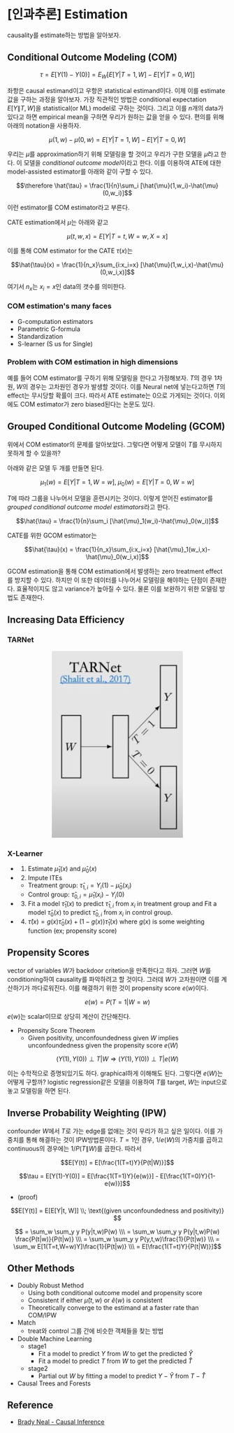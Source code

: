 # [인과추론] Estimation


causality를 estimate하는 방법을 알아보자.

<!--more-->

## Conditional Outcome Modeling (COM)

$$\tau = E[Y(1) - Y(0)]=E_W [E[Y|T=1,W]-E[Y|T=0,W]]$$

좌항은 causal estimand이고 우항은 statistical estimand이다. 이제 이를 estimate값을 구하는 과정을 알아보자. 가장 직관적인 방법은 conditional expectation $E[Y\|T,W]$을 statistical(or ML) model로 구하는 것이다. 그리고 이를 $n$개의 data가 있다고 하면 empirical mean을 구하면 우리가 원하는 값을 얻을 수 있다. 편의를 위해 아래의 notation을 사용하자.

$$\mu(1,w) - \mu(0,w) = E[Y|T=1,W]-E[Y|T=0,W]$$

우리는 $\mu$를 approximation하기 위해 모델링을 할 것이고 우리가 구한 모델을 $\hat{\mu}$라고 한다. 이 모델을 *conditional outcome model*이라고 한다. 이를 이용하여 ATE에 대한 model-assisted estimator를 아래와 같이 구할 수 있다.

$$\therefore \hat{\tau} = \frac{1}{n}\sum_i [\hat{\mu}(1,w_i)-\hat{\mu}(0,w_i)]$$

이런 estimator를 COM estimator라고 부른다.

CATE estimation에서 $\mu$는 아래와 같고

$$\mu(t,w,x) = E[Y|T=t, W=w, X=x]$$

이를 통해 COM estimator for the CATE $\tau(x)$는

$$\hat{\tau}(x) = \frac{1}{n_x}\sum_{i:x_i=x} [\hat{\mu}(1,w_i,x)-\hat{\mu}(0,w_i,x)]$$

여기서 $n_x$는 $x_i = x$인 data의 갯수를 의미한다.

### COM estimation's many faces
- G-computation estimators
- Parametric G-formula
- Standardization
- S-learner (S us for Single)

### Problem with COM estimation in high dimensions
예를 들어 COM estimator를 구하기 위해 모델링을 한다고 가정해보자. $T$의 경우 1차원, $W$의 경우는 고차원인 경우가 발생할 것이다. 이를 Neural net에 넣는다고하면 $T$의 effect는 무시당할 확률이 크다. 따라서 ATE estimate는 0으로 가게되는 것이다. 이외에도 COM estimator가 zero biased된다는 논문도 있다. 

## Grouped Conditional Outcome Modeling (GCOM)
위에서 COM estimator의 문제를 알아보았다. 그렇다면 어떻게 모델이 $T$를 무시하지 못하게 할 수 있을까?

아래와 같은 모델 두 개를 만들면 된다.

$$\mu_1 (w) = E[Y|T=1,W=w],\;\mu_0 (w) = E[Y|T=0,W=w]$$

$T$에 따라 그룹을 나누어서 모델을 훈련시키는 것이다. 이렇게 얻어진 estimator를 *grouped conditional outcome model estimators*라고 한다.

$$\hat{\tau} = \frac{1}{n}\sum_i [\hat{\mu}_1(w_i)-\hat{\mu}_0(w_i)]$$

CATE를 위한 GCOM estimator는

$$\hat{\tau}(x) = \frac{1}{n_x}\sum_{i:x_i=x} [\hat{\mu}_1(w_i,x)-\hat{\mu}_0(w_i,x)]$$

GCOM estimation을 통해 COM estimation에서 발생하는 zero treatment effect를 방지할 수 있다. 하지만 이 또한 데이터를 나누어서 모델링을 해야하는 단점이 존재한다. 효율적이지도 않고 variance가 높아질 수 있다. 물론 이를 보완하기 위한 모델링 방법도 존재한다.

## Increasing Data Efficiency
### TARNet
<center>
    <img src="https://github.com/minsoo9506/blog/blob/master/static/blog-imgs/Lec_06_01.png?raw=true"  width="300">
</center>

### X-Learner

- 1. Estimate $\hat{\mu}_1(x)$ and $\hat{\mu}_0(x)$
- 2. Impute ITEs
  - Treatment group: $\hat{\tau}_{1,i}=Y_i(1) - \hat{\mu}_0 (x_i)$
  - Control group: $\hat{\tau}_{0,i}=\hat{\mu}_1 (x_i) - Y_i(0)$ 
- 3. Fit a model $\hat{\tau}_1 (x)$ to predict $\hat{\tau} _ {1,i}$ from $x_i$ in treatment group and Fit a model $\hat{\tau}_0(x)$ to predict $\hat{\tau} _ {0,i}$ from $x_i$ in control group.
- 4. $\hat{\tau}(x) = g(x)\hat{\tau}_0(x) + (1-g(x))\hat{\tau}_1(x)$ where $g(x)$ is some weighting function (ex; propensity score)

## Propensity Scores
vector of variables $W$가 backdoor critetion을 만족한다고 하자. 그러면 $W$를 conditioning하여 causality를 파악하려고 할 것이다. 그러데 $W$가 고차원이면 이를 계산하기가 까다로워진다. 이를 해결하기 위한 것이 propensity score $e(w)$이다.

$$e(w) = P(T=1|W=w)$$

$e(w)$는 scalar이므로 상당히 계산이 간단해진다.

- Propensity Score Theorem
  - Given positivity, unconfoundedness given $W$ implies unconfoundedness given the propensity score $e(W)$

$$(Y(1),Y(0))\perp T | W \Rightarrow (Y(1),Y(0))\perp T | e(W)$$

이는 수학적으로 증명되있기도 하다. graphical하게 이해해도 된다. 그렇다면 $e(W)$는 어떻게 구할까? logistic regression같은 모델을 이용하여 $T$를 target, $W$는 input으로 놓고 모델링을 하면 된다.

## Inverse Probability Weighting (IPW)
confounder $W$에서 $T$로 가는 edge를 없애는 것이 우리가 하고 싶은 일이다. 이를 가중치를 통해 해결하는 것이 IPW방법론이다. $T=1$인 경우, $1/e(W)$의 가중치를 곱하고 continuous의 경우에는 $1/P(T\|W)$를 곱한다. 따라서

$$E[Y(t)] = E[\frac{1(T=t)Y}{P(t|W)}]$$

$$\tau = E[Y(1)-Y(0)] = E[\frac{1(T=1)Y}{e(w)}] - E[\frac{1(T=0)Y}{1-e(w)}]$$

- (proof)

$$E[Y(t)] = E[E[Y|t, W]] \\; \text{(given unconfoundedness and positivity)} $$

$$ = \sum_w \sum_y y P(y|t,w)P(w) \\\ = \sum_w \sum_y y P(y|t,w)P(w) \frac{P(t|w)}{P(t|w)} \\\ = \sum_w \sum_y y P(y,t,w)\frac{1}{P(t|w)} \\\ = \sum_w E[1(T=t,W=w)Y]\frac{1}{P(t|w)} \\\ = E[\frac{1(T=t)Y}{P(t|W)}]$$

## Other Methods
- Doubly Robust Method
  - Using both conditional outcome model and propensity score
  - Consistent if either $\hat{\mu}(t,w)$ or $\hat{e}(w)$ is consistent
  - Theoretically converge to the estimand at a faster rate than COM/IPW
- Match
  - treat와 control 그룹 간에 비슷한 객체들을 찾는 방법
- Double Machine Learning
  - stage1
    - Fit a model to predict $Y$ from $W$ to get the predicted $\hat{Y}$
    - Fit a model to predict $T$ from $W$ to get the predicted $\hat{T}$
  - stage2
    - Partial out $W$ by fitting a model to predict $Y-\hat{Y}$ from $T-\hat{T}$
- Causal Trees and Forests

## Reference
- [Brady Neal - Causal Inference](https://www.youtube.com/watch?v=_Wr4cWr_ZjU&list=PLoazKTcS0RzZ1SUgeOgc6SWt51gfT80N0&index=6)
